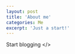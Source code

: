 ```yaml
---
layout: post
title: 'About me'
categories: Me
excerpt: 'Just a start!'
---
```

 
Start blogging </>



